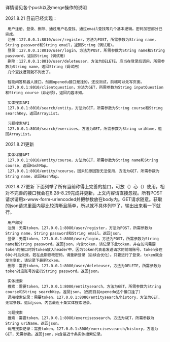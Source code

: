  详情请见各个push以及merge操作的说明
 
 2021.8.21
 目前已经实现：
 
     用户注册、登录、删除、通过用户名查找、通过email查找等几个基本逻辑。密码加密部分已完成。
     注册：127.0.0.1:8010/user/register，方法为POST，所需参数为String name，String password和String email，返回String（调试用）。
     登录：127.0.0.1:8010/user/login，方法为POST，所需参数为String name和String password，返回String（调试用）
     删除：127.0.0.1:8010/user/deleteuser，方法为DELETE，应当在登录后调用，所需参数为String name，返回String（调试用）
     几个查找逻辑就不列出了。

     智能问答机器人接口。然而openedu接口是挂的，还没测试，前端可以先写页面。
     127.0.0.1:8010/clientquestion，方法为GET，所需参数为String inputQuestion和String course（非必须），返回内容未知。

     实体搜索API
     127.0.0.1:8010/search/entity，方法为GET，所需参数为String course和String searchKey，返回ArrayList。

     习题搜索API
     127.0.0.1:8010/search/exercises，方法为GET，所需参数为String uriName，返回ArrayList。
     
2021.8.21更新
 
     实体详情API
     127.0.0.1:8010/entity/course，方法为GET，所需参数为String name和String course，返回HashMap。
     127.0.0.1:8010/entity/ncourse，因未知原因暂无法使用，方法为GET，所需参数为String name，返回HashMap。

2021.8.27更新
     下面列举了所有当前称得上完善的接口，可放（）心（）使用，相对不完善的接口我会在8.28-8.29完成并更新，上文内容请直接忽视。所有POST请求请用x-www-form-urlencoded并把参数放在body内。GET请求随意。获取的json请求里面内容比较清晰且简单，所以就不具体列举了，输出出来看一下就行。
     
     用户部分
     注册：无需token，127.0.0.1:8080/user/register，方法为POST，所需参数为String name，String password和String email。返回json。
     登录：无需token，127.0.0.1:8080/user/login，方法为POST，所需参数为String name和String password。返回json，内含token，请记录下此token，并在访问需要token的接口时将token放入header中，因为token代表着发送请求的前端账号。token会在60小时后失效，若在此期修改密码，请重新登录（后续会优化）。只要进行了登录，token就会发生变化，请记录下最新token。
     删除：需要token，127.0.0.1:8080/user/deleteuser，方法为DELETE，所需参数为token对应账号的密码String password。返回json。
     
     实体搜索
     搜索：需要token，127.0.0.1:8080/entitysearch，方法为GET，所需参数为String course和String searchKey。返回json。（然而目前openedu这个接口挂了）
     调用搜索记录：需要token，127.0.0.1:8080/entitysearch/history，方法为GET，无需参数。返回json，内含最近十条实体搜索记录。
     
     习题搜索
     搜索：需要token，127.0.0.1:8080/exercisessearch，方法为GET，所需参数为String uriName。返回json。
     调用搜索记录：需要token，127.0.0.1:8080/exercisessearch/history，方法为GET，无需参数。返回json，内含最近十条实体搜索记录。
